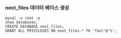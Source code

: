 ### next_files 데이터 베이스 생성
```
mysql -u root -p
show databases;
CREATE DATABASE next_files;
GRANT ALL PRIVILEGES ON next_files.* TO 'fast'@'%';
```